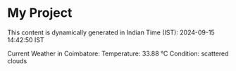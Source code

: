 # My Project

This content is dynamically generated in Indian Time (IST): 2024-09-15 14:42:50 IST


Current Weather in Coimbatore:
Temperature: 33.88 °C
Condition: scattered clouds
